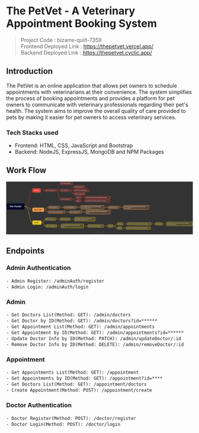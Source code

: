 # The PetVet - A Veterinary Appointment Booking System

> Project Code : bizarre-quilt-7359 <br/>
> Frontend Deployed Link :  https://thepetvet.vercel.app/ <br/>
> Backend Deployed Link : https://thepetvet.cyclic.app/

## Introduction

The PetVet is an online application that allows pet owners to schedule appointments with veterinarians at their convenience. The system simplifies the process of booking appointments and provides a platform for pet owners to communicate with veterinary professionals regarding their pet's health. The system aims to improve the overall quality of care provided to pets by making it easier for pet owners to access veterinary services.

### Tech Stacks used

- Frontend: HTML, CSS, JavaScript and Bootstrap
- Backend: NodeJS, ExpressJS, MongoDB and NPM Packages

## Work Flow

![Alt Work Flow](./frontend/assets/readme/thePetVet.png)

## Endpoints

### Admin Authentication
    - Admin Register: /adminAuth/register
    - Admin Login: /adminAuth/login

### Admin
    - Get Doctors List(Method: GET): /admin/doctors
    - Get Doctor by ID(Method: GET): /admin/doctors?id=******
    - Get Appointment List(Method: GET): /admin/appointments
    - Get Appointment by ID(Method: GET): /admin/appointments?id=******
    - Update Doctor Info by ID(Method: PATCH): /admin/updateDoctor/:id
    - Remove Doctor Info by ID(Method: DELETE): /admin/removeDoctor/:id

### Appointment
    - Get Appointments List(Method: GET): /appointment
    - Get Appointments by ID(Method: GET): /appointment?id=****
    - Get Doctors List(Method: GET): /appointment/doctors
    - Create Appointment(Method: POST): /appointment/create

### Doctor Authentication
    - Doctor Register(Method: POST): /doctor/register
    - Doctor Login(Method: POST): /doctor/login